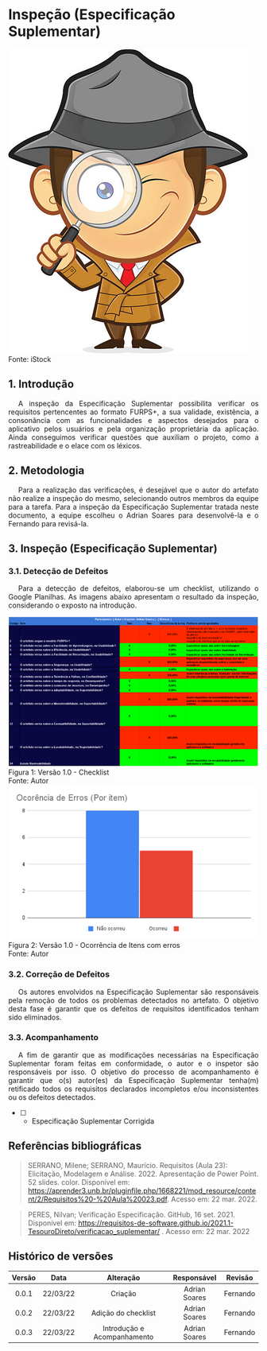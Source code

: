# Inspeção (Especificação Suplementar)

<div class="container">
    <div class="row">
        <div class="col">
            <img src="https://raw.githubusercontent.com/Requisitos-de-Software/2021.2-MedSUS/main/docs/assets/inspector_image.jpg">
            <figcaption>Fonte: iStock</figcaption>
        </div>
    </div>
</div>

## 1. Introdução

<p style="text-indent: 20px; text-align: justify">
A inspeção da Especificação Suplementar possibilita verificar os requisitos pertencentes ao formato FURPS+, a sua validade, existência, a consonância com as funcionalidades e aspectos desejados para o aplicativo pelos usuários e pela organização proprietária da aplicação. Ainda conseguimos verificar questões que auxiliam o projeto, como a rastreabilidade e o elace com os léxicos.
</p>

## 2. Metodologia

<p style="text-indent: 20px; text-align: justify">
Para a realização das verificações, é desejável que o autor do artefato não realize a inspeção do mesmo, selecionando outros membros da equipe para a tarefa. Para a inspeção da Especificação Suplementar tratada neste documento, a equipe escolheu o Adrian Soares para desenvolvê-la e o Fernando para revisá-la.
</p>

## 3. Inspeção (Especificação Suplementar)

### 3.1. Detecção de Defeitos

<p style="text-indent: 20px; text-align: justify">
Para a detecção de defeitos, elaborou-se um checklist, utilizando o Google Planilhas. As imagens abaixo apresentam o resultado da inspeção, considerando o exposto na introdução.
</p>

<div class="container">
    <div class="row">
        <div class="col">
            <img src="https://raw.githubusercontent.com/Requisitos-de-Software/2021.2-MedSUS/main/docs/assets/verification/suplementary/checklist.png">
            <figcaption>Figura 1: Versão 1.0 - Checklist</figcaption>
            <figcaption>Fonte: Autor</figcaption>
        </div>
    </div>
</div>

<div class="container">
    <div class="row">
        <div class="col">
            <img src="https://raw.githubusercontent.com/Requisitos-de-Software/2021.2-MedSUS/main/docs/assets/verification/suplementary/grafico_item.png">
            <figcaption>Figura 2: Versão 1.0 - Ocorrência de Itens com erros </figcaption>
            <figcaption>Fonte: Autor</figcaption>
        </div>
    </div>
</div>

### 3.2. Correção de Defeitos

<p style="text-indent: 20px; text-align: justify">
Os autores envolvidos na Especificação Suplementar são responsáveis pela remoção de todos os problemas detectados no artefato. O objetivo desta fase é garantir que os defeitos de requisitos identificados tenham sido eliminados.
</p>

### 3.3. Acompanhamento

<p style="text-indent: 20px; text-align: justify">
A fim de garantir que as modificações necessárias na Especificação Suplementar foram feitas em conformidade, o autor e o inspetor são responsáveis por isso. O objetivo do processo de acompanhamento é garantir que o(s) autor(es) da Especificação Suplementar tenha(m) retificado todos os requisitos declarados incompletos e/ou inconsistentes ou os defeitos detectados.
</p>

- [ ] - Especificação Suplementar Corrigida

## Referências bibliográficas

> SERRANO, Milene; SERRANO, Maurício. Requisitos (Aula 23): Elicitação, Modelagem e Análise. 2022. Apresentação de Power Point. 52 slides. color. Disponível em: https://aprender3.unb.br/pluginfile.php/1668221/mod_resource/content/2/Requisitos%20-%20Aula%20023.pdf. Acesso em: 22 mar. 2022.

> PERES, Nilvan; Verificação Especificação. GitHub, 16 set. 2021. Disponível em: https://requisitos-de-software.github.io/2021.1-TesouroDireto/verificacao_suplementar/ . Acesso em: 22 mar. 2022

## Histórico de versões

| Versão |   Data   |                         Alteração                         | Responsável |   Revisão    |
| :----: | :------: | :-------------------------------------------------------: | :---------: | :----------: |
| 0.0.1  | 22/03/22 |                          Criação                          | Adrian Soares | Fernando |
| 0.0.2  | 22/03/22 |                          Adição do checklist                         | Adrian Soares | Fernando |
| 0.0.3  | 22/03/22 |                              Introdução e Acompanhamento                     | Adrian Soares | Fernando |